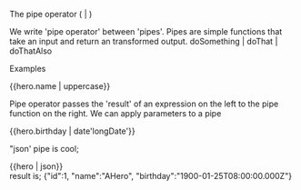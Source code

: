 The pipe operator ( | )

We write 'pipe operator' between 'pipes'.
Pipes are simple functions that take an input and return an transformed output.
doSomething | doThat | doThatAlso

Examples

<div>{{hero.name | uppercase}}</div>

Pipe operator passes the 'result' of an expression on the left to the pipe function on the right.
We can apply parameters to a pipe

<div>{{hero.birthday | date'longDate'}}</div>

"json' pipe is cool;
<div>{{hero | json}}</div>
result is;
{"id":1, "name":"AHero", "birthday":"1900-01-25T08:00:00.000Z"}